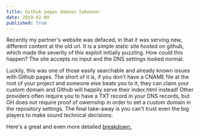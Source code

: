 ```yaml
---
title: Github pages domain takeover
date: 2019-02-09
published: true
---
```


Recently my partner's website was defaced, in that it was serving new, different content at the old url. It is a simple static site hosted
on github, which made the severity of this exploit initially puzzling. How could this happen? The site accepts no input and the DNS settings looked normal.

Luckily, this was one of those easily searchable and already known issues with Github pages. The short of it is, if you don't have a CNAME file at the root of your project and someone else beats you to it, they can claim your custom domain and Github will happily serve their index.html instead! Other providers often require you to have a TXT record in your DNS records, but GH does not require proof of owernship in order to set a custom domain in the repository settings. The final take-away is you can't trust even the big players to make sound technical decisions.

Here's a great and even more detailed [breakdown.](https://medium.com/@jehy/hijacking-domain-using-github-pages-41c80ac57523)